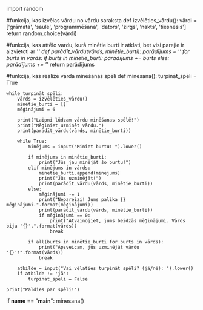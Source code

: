 import random

#funkcija, kas izvēlas vārdu no vārdu saraksta
def izvēlēties_vārdu():
    vārdi = ['grāmata', 'saule', 'programmēšana', 'dators', 'zirgs', 'nakts', 'tiesnesis']
    return random.choice(vārdi)

#funkcija, kas attēlo vardu, kurā minētie burti ir atklati, bet visi parejie ir aizvietoti ar '_'
def parādīt_vārdu(vārds, minētie_burti):
    parādījums = ''
    for burts in vārds:
        if burts in minētie_burti:
            parādījums += burts
        else:
            parādījums += '_'
    return parādījums

#funkcija, kas realizē vārda minēšanas spēli
def minesana():
    turpināt_spēli = True

    while turpināt_spēli:
        vārds = izvēlēties_vārdu()
        minētie_burti = []
        mēģinājumi = 6

        print("Laipni lūdzam vārdu minēšanas spēlē!")
        print("Mēģiniet uzminēt vārdu.")
        print(parādīt_vārdu(vārds, minētie_burti))

        while True:
            minējums = input("Miniet burtu: ").lower()

            if minējums in minētie_burti:
                print("Jūs jau minējāt šo burtu!")
            elif minējums in vārds:
                minētie_burti.append(minējums)
                print("Jūs uzminējāt!")
                print(parādīt_vārdu(vārds, minētie_burti))
            else:
                mēģinājumi -= 1
                print("Nepareizi! Jums palika {} mēģinājumi.".format(mēģinājumi))
                print(parādīt_vārdu(vārds, minētie_burti))
                if mēģinājumi == 0:
                    print("Atvainojiet, jums beidzās mēģinājumi. Vārds bija '{}'.".format(vārds))
                    break

            if all(burts in minētie_burti for burts in vārds):
                print("Apsveicam, jūs uzminējāt vārdu '{}'!".format(vārds))
                break

        atbilde = input("Vai vēlaties turpināt spēli? (jā/nē): ").lower()
        if atbilde != 'jā':
            turpināt_spēli = False

    print("Paldies par spēli!")

if __name__ == "__main__":
    minesana()
        
       
